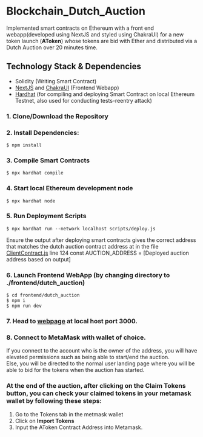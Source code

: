 # Blockchain_Dutch_Auction

Implemented smart contracts on Ethereum with a front end webapp(developed using NextJS and styled using ChakraUI) for a new token launch (**AToken**) whose tokens are bid with Ether and distributed via a Dutch Auction over 20 minutes time.

## Technology Stack & Dependencies

- Solidity (Writing Smart Contract)
- [NextJS](https://nextjs.org/) and [ChakraUI](https://chakra-ui.com/) (Frontend Webapp)
- [Hardhat](https://hardhat.org/) (for compiling and deploying Smart Contract on local Ethereum Testnet, also used for conducting tests-reentry attack)

### 1. Clone/Download the Repository

### 2. Install Dependencies:

```
$ npm install
```

### 3. Compile Smart Contracts

```
$ npx hardhat compile
```

### 4. Start local Ethereum development node

```
$ npx hardhat node
```

### 5. Run Deployment Scripts

```
$ npx hardhat run --network localhost scripts/deploy.js
```

Ensure the output after deploying smart contracts gives the correct address that matches the dutch auction contract address at in the file [ClientContract.js](./frontend/dutch_auction/src/app/ClientContracts.js?plain=124) line 124 const AUCTION_ADDRESS = [Deployed auction address based on output]

### 6. Launch Frontend WebApp (by changing directory to ./frontend/dutch_auction)

```
$ cd frontend/dutch_auction
$ npm i
$ npm run dev
```

### 7. Head to [webpage](http://localhost:3000) at local host port 3000.

### 8. Connect to MetaMask with wallet of choice.

If you connect to the account who is the owner of the address, you will have elevated permissions such as being able to start/end the auction. <br>
Else, you will be directed to the normal user landing page where you will be able to bid for the tokens when the auction has started.


### At the end of the auction, after clicking on the **Claim Tokens button**, you can check your claimed tokens in your metamask wallet by following these steps: 
1. Go to the Tokens tab in the metmask wallet
2. Click on **Import Tokens** 
3. Input the AToken Contract Address into Metamask. 